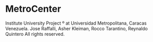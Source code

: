 # MetroCenter

Institute University Project º at Universidad Metropolitana, Caracas Venezuela.
Jose Raffalli, Asher Kleiman, Rocco Tarantino, Reynaldo Quintero All rights reserved. 

